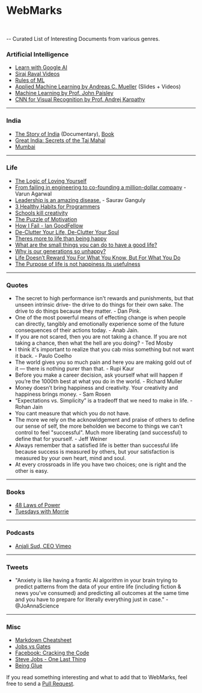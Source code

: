 # WebMarks
<br> 

-- Curated List of Interesting Documents from various genres.

### Artificial Intelligence

- [Learn with Google AI](https://ai.google/education/)
- [Siraj Raval Videos](https://www.youtube.com/channel/UCWN3xxRkmTPmbKwht9FuE5A/)
- [Rules of ML](https://developers.google.com/machine-learning/rules-of-ml/)
- [Applied Machine Learning by Andreas C. Mueller](http://www.cs.columbia.edu/~amueller/comsw4995s18/schedule/) (Slides + Videos)
- [Machine Learning by Prof. John Paisley](http://www.columbia.edu/~jwp2128/Teaching/W4721/Spring2017/W4721Spring2017.html)
- [CNN for Visual Recognition by Prof. Andrej Karpathy](http://cs231n.stanford.edu)

<hr>

### India

- [The Story of India](https://www.amazon.com/The-Story-of-India/dp/B004DCNEQI) (Documentary), [Book](https://www.goodreads.com/book/show/1830876.The_Story_of_India)
- [Great India: Secrets of the Taj Mahal](https://www.amazon.com/Great-India-Secrets-Taj-Mahal/dp/B06XK47L17)
- [Mumbai](https://www.amazon.com/Vista-Point-Mumbai-Global-Television/dp/B002TCYU5S)

<hr>

### Life

- [The Logic of Loving Yourself](https://www.ted.com/playlists/465/the_logic_of_loving_yourself)
- [From failing in engineering to co-founding a million-dollar company](https://www.youtube.com/watch?v=nMPqsjuXDmE) - Varun Agarwal
- [Leadership is an amazing disease.](https://economictimes.indiatimes.com/news/sports/leadership-is-an-amazing-disease-it-either-cures-you-or-kills-you-saurav-ganguly/articleshow/63150043.cms) - Saurav Ganguly
- [3 Healthy Habits for Programmers](https://dev.to/_patrickgod/3-healthy-habits-for-programmers-1dce)
- [Schools kill creativity](https://www.ted.com/talks/ken_robinson_says_schools_kill_creativity)
- [The Puzzle of Motivation](https://www.youtube.com/watch?v=rrkrvAUbU9Y)
- [How I Fail - Ian GoodFellow](http://www.veronikach.com/how-i-fail/how-i-fail-ian-goodfellow-phd14-computer-science/)
- [De-Clutter Your Life, De-Clutter Your Soul](https://www.goalcast.com/2017/06/30/declutter-your-life-declutter-your-soul/)
- [Theres more to life than being happy](https://www.ted.com/talks/emily_esfahani_smith_there_s_more_to_life_than_being_happy?utm_campaign=tedspread&utm_content=talk&utm_medium=referral&utm_source=tedcomshare&utm_term=social-science)
- [What are the small things you can do to have a good life?](http://qr.ae/TUIIf2)
- [Why is our generations so unhappy?](http://qr.ae/TUINTS)
- [Life Doesn’t Reward You For What You Know, But For What You Do](https://medium.com/thrive-global/life-doesnt-reward-you-for-what-you-know-but-for-what-you-do-f05b80e9c710)
- [The Purpose of life is not happiness its usefulness](https://medium.com/darius-foroux/the-purpose-of-life-is-not-happiness-its-usefulness-65064d0cdd59)

<hr>

### Quotes

- The secret to high performance isn't rewards and punishments, but that unseen intrinsic drive- the drive to do things for their own sake. The drive to do things because they matter. - Dan Pink.
- One of the most powerful means of effecting change is when people can directly, tangibly and emotionally experience some of the future consequences of their actions today. - Anab Jain.
- If you are not scared, then you are not taking a chance. If you are not taking a chance, then what the hell are you doing? - Ted Mosby
- I think it's important to realize that you cab miss something but not want it back. - Paulo Coelho
- The world gives you so much pain and here you are making gold out of it — there is nothing purer than that. - Rupi Kaur
- Before you make a career decision, ask yourself what will happen if you’re the 1000th best at what you do in the world. - Richard Muller
- Money doesn’t bring happiness and creativity. Your creativity and happiness brings money. - Sam Rosen
- “Expectations vs. Simplicity” is a tradeoff that we need to make in life. - Rohan Jain
- You cant measure that which you do not have.
- The more we rely on the acknowldgement and praise of others to define our sense of self, the more beholden we become to things we can't control to feel "successful". Much more liberating (and successful) to define that for yourself. - Jeff Weiner
- Always remember that a satisfied life is better than successful life because success is measured by others, but your satisfaction is measured by your own heart, mind and soul.
- At every crossroads in life you have two choices; one is right and the other is easy.

<hr>

### Books

- [48 Laws of Power](https://www.amazon.com/48-Laws-Power-Robert-Greene/dp/0140280197)
- [Tuesdays with Morrie](https://en.wikipedia.org/wiki/Tuesdays_with_Morrie)

<hr>

### Podcasts 

- [Anjali Sud, CEO Vimeo](http://www.businessinsider.com/vimeo-anjali-sud-business-advice-2018-4)

<hr>

### Tweets

- "Anxiety is like having a frantic AI algorithm in your brain trying to predict patterns from the data of your entire life (including fiction & news you've consumed) and predicting all outcomes at the same time and you have to prepare for literally everything just in case." - @JoAnnaScience

<hr>

### Misc

- [Markdown Cheatsheet](https://github.com/adam-p/markdown-here/wiki/Markdown-Cheatsheet)
- [Jobs vs Gates](https://www.amazon.com/gp/video/detail/B077KBDWG1/)
- [Facebook: Cracking the Code](https://www.amazon.com/gp/video/detail/B06ZXSGZ51)
- [Steve Jobs - One Last Thing](https://www.amazon.com/gp/video/detail/B008WF9BZA)
- [Being Glue](https://www.slideshare.net/TanyaReilly/being-glue)


If you read something interesting and what to add that to WebMarks, feel free to send a [Pull Request](https://github.com/Dharamsitejas/WebMarks/pulls). 

